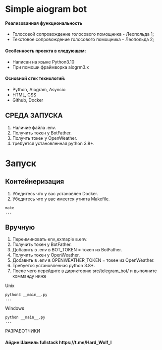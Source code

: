 # Simple aiogram bot

<h4>Реализованная функциональность</h4>
<ul>
    <li>Голосовой сопровождение  голосового помощника - Леопольда 1;</li>
    <li>Текстовое сопровождение голосового помощника - Леопольда 2;</li>
</ul> 
<h4>Особенность проекта в следующем:</h4>
<ul>
 <li>Написан на языке Python3.10</li>
 <li>При помоши фраймворка aiogrm3.x</li>
</ul>
<h4>Основной стек технологий:</h4>
<ul>
    <li>Python, Aiogram, Asyncio</li>
	<li>HTML, CSS</li>
    <li>Github, Docker</li>

</ul>




СРЕДА ЗАПУСКА
------------

1) Наличие файла .env.
2) Получить токен у BotFather.
4) Получть токен у OpenWeather.
5) требуется установленная python 3.8+.

# Запуск

Контейнеризация
------------

1) Убедитесь что у вас установлен Docker.
2) Убедитесь что у вас имеется утилта Makefile.

~~~
make
...
~~~

Вручную
------------

1) Переиминовать env_exmaple в.env.
2) Получить токен у BotFather.
3) Добавить в .env в BOT_TOKEN = токен из BotFather.
4) Получить токен у OpenWeather.
5) Добавить в .env в OPENWEATHER_TOKEN = токен из OpenWeather.
5) Требуется установленная python 3.8+.
6) После чего перейдите в дирикторию src/telegram_bot/ и выполните комманду ниже

Unix

~~~
python3 __main__.py
...
~~~

Windows

~~~
python __main__.py
...
~~~

РАЗРАБОТЧИКИ

<h4>Айдин Шамиль fullstack https://t.me/Hard_Wolf_l </h4>